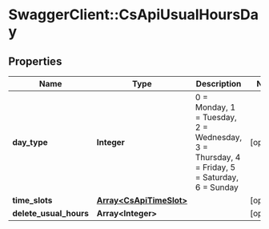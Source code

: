 # SwaggerClient::CsApiUsualHoursDay

## Properties
Name | Type | Description | Notes
------------ | ------------- | ------------- | -------------
**day_type** | **Integer** | 0 &#x3D; Monday, 1 &#x3D; Tuesday, 2 &#x3D; Wednesday, 3 &#x3D; Thursday, 4 &#x3D; Friday, 5 &#x3D; Saturday, 6 &#x3D; Sunday | [optional] 
**time_slots** | [**Array&lt;CsApiTimeSlot&gt;**](CsApiTimeSlot.md) |  | [optional] 
**delete_usual_hours** | **Array&lt;Integer&gt;** |  | [optional] 


